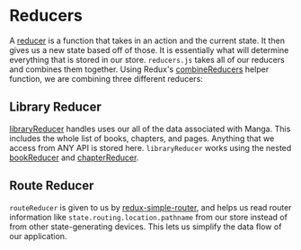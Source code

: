 Reducers
========
A [reducer](http://rackt.org/redux/docs/basics/Reducers.html) is a function that takes in an action and the current state. It then gives us a new state based off of those. It is essentially what will determine everything that is stored in our store.  `reducers.js` takes all of our reducers and combines them together. Using Redux's [combineReducers](http://rackt.org/redux/docs/api/combineReducers.html) helper function, we are combining three different reducers:

Library Reducer
---------------
[libraryReducer](./libraryReducer) handles uses our all of the data associated with Manga. This includes the whole list of books, chapters, and pages. Anything that we access from ANY API is stored here. `libraryReducer` works using the nested [bookReducer](./bookReducer) and [chapterReducer](./chapterReducer).

Route Reducer
-------------
`routeReducer` is given to us by [redux-simple-router](https://github.com/rackt/react-router-redux), and helps us read router information like `state.routing.location.pathname` from our store instead of from other state-generating devices. This lets us simplify the data flow of our application.
